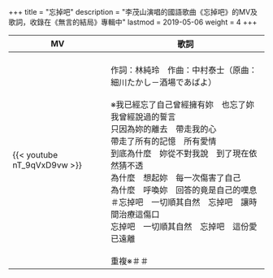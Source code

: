 +++
title = "忘掉吧"
description = "李茂山演唱的國語歌曲《忘掉吧》的MV及歌詞，收錄在《無言的結局》專輯中"
lastmod = 2019-05-06
weight = 4
+++

MV  | 歌詞  
--------------|-------
{{< youtube nT_9qVxD9vw >}}|<br/>作詞：林純玲　作曲：中村泰士（原曲：細川たかし－酒場であばよ）<br/><br/>※我已經忘了自己曾經擁有妳　也忘了妳我曾經說過的誓言<br/>只因為妳的離去　帶走我的心<br/>帶走了所有的記憶　所有愛情<br/>到底為什麼　妳從不對我說　到了現在依然猜不透<br/>為什麼　想起妳　每一次傷害了自己<br/>為什麼　呼喚妳　回答的竟是自己的嘆息<br/>＃忘掉吧　一切順其自然　忘掉吧　讓時間治療這傷口<br/>忘掉吧　一切順其自然　忘掉吧　這份愛已遠離<br/><br/>重複※＃＃



